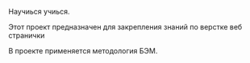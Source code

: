 Научиься учиься.

Этот проект предназначен для закрепления знаний по верстке веб странички

В проекте применяется методология БЭМ.